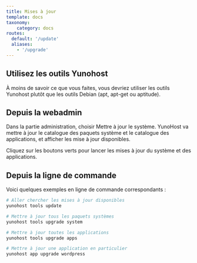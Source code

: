 ```yaml
---
title: Mises à jour
template: docs
taxonomy:
    category: docs
routes:
  default: '/update'
  aliases:
    - '/upgrade'
---
```


## Utilisez les outils Yunohost

À moins de savoir ce que vous faites, vous devriez utiliser les outils Yunohost plutôt que les outils Debian (apt, apt-get ou aptitude).

## Depuis la webadmin

Dans la partie administration, choisir Mettre à jour le système. YunoHost va mettre à jour le catalogue des paquets système et le catalogue des applications, et afficher les mise à jour disponibles.

Cliquez sur les boutons verts pour lancer les mises à jour du système et des applications.

## Depuis la ligne de commande

Voici quelques exemples en ligne de commande correspondants :

```bash
# Aller chercher les mises à jour disponibles
yunohost tools update

# Mettre à jour tous les paquets systèmes
yunohost tools upgrade system

# Mettre à jour toutes les applications
yunohost tools upgrade apps

# Mettre à jour une application en particulier
yunohost app upgrade wordpress
```
